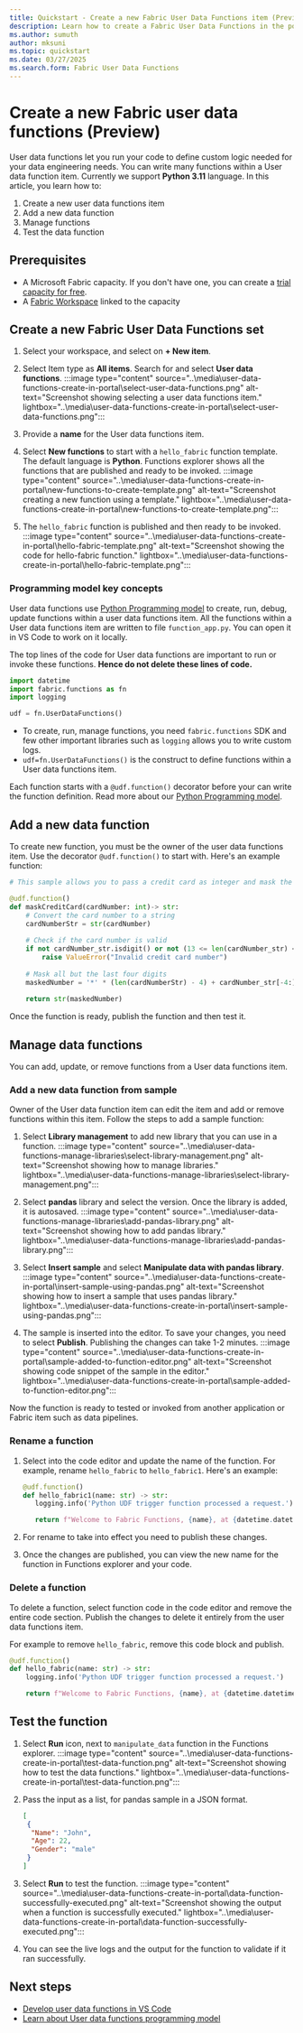 ```yaml
---
title: Quickstart - Create a new Fabric User Data Functions item (Preview)
description: Learn how to create a Fabric User Data Functions in the portal 
ms.author: sumuth
author: mksuni
ms.topic: quickstart
ms.date: 03/27/2025
ms.search.form: Fabric User Data Functions
---
```


# Create a new Fabric user data functions (Preview)

User data functions let you run your code to define custom logic needed for your data engineering needs. You can write many functions within a User data function item. Currently we support **Python 3.11** language. In this article, you learn how to:

1. Create a new user data functions item
2. Add a new data function
3. Manage functions 
4. Test the data function


## Prerequisites
- A Microsoft Fabric capacity. If you don't have one, you can create a [trial capacity for free](../../get-started/fabric-trial.md).
- A [Fabric Workspace](../../get-started/create-workspaces.md) linked to the capacity
 
## Create a new Fabric User Data Functions set
1. Select your workspace, and select on **+ New item**. 
2. Select Item type as **All items**. Search for and select **User data functions**. 
   :::image type="content" source="..\media\user-data-functions-create-in-portal\select-user-data-functions.png" alt-text="Screenshot showing selecting a user data functions item." lightbox="..\media\user-data-functions-create-in-portal\select-user-data-functions.png":::

3. Provide a **name** for the User data functions item.
 
4. Select **New functions** to start with a ``hello_fabric`` function template. The default language is **Python**. Functions explorer shows all the functions that are published and ready to be invoked.
  :::image type="content" source="..\media\user-data-functions-create-in-portal\new-functions-to-create-template.png" alt-text="Screenshot creating a new function using a template." lightbox="..\media\user-data-functions-create-in-portal\new-functions-to-create-template.png":::

5. The `hello_fabric` function is published and then ready to be invoked. 
   :::image type="content" source="..\media\user-data-functions-create-in-portal\hello-fabric-template.png" alt-text="Screenshot showing the code for hello-fabric function." lightbox="..\media\user-data-functions-create-in-portal\hello-fabric-template.png":::

### Programming model key concepts 
User data functions use [Python Programming model](./python-programming-model.md) to create, run, debug, update functions within a user data functions item. All the functions within a User data functions item are written to file `function_app.py`. You can open it in VS Code to work on it locally. 

The top lines of the code for User data functions are important to run or invoke these functions. **Hence do not delete these lines of code.**

```python
import datetime
import fabric.functions as fn
import logging

udf = fn.UserDataFunctions()
```

- To create, run, manage functions, you need `fabric.functions` SDK and few other important libraries such as `logging` allows you to write custom logs. 
- `udf=fn.UserDataFunctions()` is the construct to define functions within a User data functions item. 

Each function starts with a `@udf.function()` decorator before your can write the function definition. Read more about our [Python Programming model](./python-programming-model.md).

## Add a new data function

To create new function, you must be the owner of the user data functions item. Use the decorator `@udf.function()` to start with. Here's an example function: 

```python
# This sample allows you to pass a credit card as integer and mask the card leaving the last 4 digits. 

@udf.function()
def maskCreditCard(cardNumber: int)-> str:
    # Convert the card number to a string
    cardNumberStr = str(cardNumber)
    
    # Check if the card number is valid
    if not cardNumber_str.isdigit() or not (13 <= len(cardNumber_str) <= 19):
        raise ValueError("Invalid credit card number")
    
    # Mask all but the last four digits
    maskedNumber = '*' * (len(cardNumberStr) - 4) + cardNumber_str[-4:]
    
    return str(maskedNumber)

   ```
Once the function is ready, publish the function and then test it. 

## Manage data functions
You can add, update, or remove functions from a User data functions item.

### Add a new data function from sample 
Owner of the User data function item can edit the item and add or remove functions within this item. Follow the steps to add a sample function:

1. Select **Library management** to add new library that you can use in a function.
   :::image type="content" source="..\media\user-data-functions-manage-libraries\select-library-management.png" alt-text="Screenshot showing how to manage libraries." lightbox="..\media\user-data-functions-manage-libraries\select-library-management.png":::

2. Select **pandas** library and select the version. Once the library is added, it is autosaved. 
   :::image type="content" source="..\media\user-data-functions-manage-libraries\add-pandas-library.png" alt-text="Screenshot showing how to add pandas library." lightbox="..\media\user-data-functions-manage-libraries\add-pandas-library.png":::

3. Select **Insert sample** and select **Manipulate data with pandas library**. 
   :::image type="content" source="..\media\user-data-functions-create-in-portal\insert-sample-using-pandas.png" alt-text="Screenshot showing how to insert a sample that uses pandas library." lightbox="..\media\user-data-functions-create-in-portal\insert-sample-using-pandas.png":::

5. The sample is inserted into the editor. To save your changes, you need to select **Publish**. Publishing the changes can take 1-2 minutes. 
   :::image type="content" source="..\media\user-data-functions-create-in-portal\sample-added-to-function-editor.png" alt-text="Screenshot showing code snippet of the sample in the editor." lightbox="..\media\user-data-functions-create-in-portal\sample-added-to-function-editor.png":::

Now the function is ready to tested or invoked from another application or Fabric item such as data pipelines. 

### Rename a function
1. Select into the code editor and update the name of the function. For example, rename `hello_fabric` to `hello_fabric1`. Here's an example:
   ```python
   @udf.function()
   def hello_fabric1(name: str) -> str:
      logging.info('Python UDF trigger function processed a request.')

      return f"Welcome to Fabric Functions, {name}, at {datetime.datetime.now()}!"
   ```

2. For rename to take into effect you need to publish these changes. 
3. Once the changes are published, you can view the new name for the function in Functions explorer and your code. 

### Delete a function 
To delete a function, select function code in the code editor and remove the entire code section. Publish the changes to delete it entirely from the user data functions item. 

For example to remove `hello_fabric`, remove this code block and publish. 

```python
@udf.function()
def hello_fabric(name: str) -> str:
    logging.info('Python UDF trigger function processed a request.')

    return f"Welcome to Fabric Functions, {name}, at {datetime.datetime.now()}!"
```

## Test the function 
1. Select **Run** icon, next to `manipulate_data` function in the Functions explorer. 
    :::image type="content" source="..\media\user-data-functions-create-in-portal\test-data-function.png" alt-text="Screenshot showing how to test the data functions." lightbox="..\media\user-data-functions-create-in-portal\test-data-function.png":::

2. Pass the input as a list, for pandas sample in a JSON format.   
   ```json
   [
    {
     "Name": "John",
     "Age": 22,
     "Gender": "male"
    }
   ]
   ```
  
5. Select **Run** to test the function.
   :::image type="content" source="..\media\user-data-functions-create-in-portal\data-function-successfully-executed.png" alt-text="Screenshot showing the output when a function is successfully executed." lightbox="..\media\user-data-functions-create-in-portal\data-function-successfully-executed.png":::

6. You can see the live logs and the output for the function to validate if it ran successfully. 

## Next steps
- [Develop user data functions in VS Code](./create-user-data-functions-vs-code.md)
- [Learn about User data functions programming model](./python-programming-model.md)



